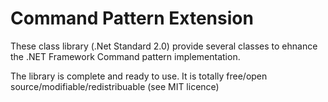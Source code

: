 # Command Pattern Extension

These class library (.Net Standard 2.0) provide several classes to ehnance the .NET Framework Command pattern implementation.

The library is complete and ready to use.
It is totally free/open source/modifiable/redistribuable (see MIT licence)

